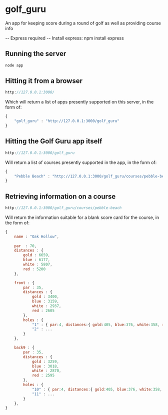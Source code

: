 # golf_guru
An app for keeping score during a round of golf as well as providing course info

-- Express required --
Install express: npm install express

## Running the server
```javascript
node app
```

## Hitting it from a browser
```javascript
http://127.0.0.1:3000/
```
Which will return a list of apps presently supported on this server, in the form of:

```javascript
{
    "golf_guru" : "http://127.0.0.1:3000/golf_guru"
}
```

## Hitting the Golf Guru app itself
```javascript
http://127.0.0.1:3000/golf_guru
```
Will return a list of courses presently supported in the app, in the form of:
```javascript
{
    "Pebble Beach" : "http://127.0.0.1:3000/golf_guru/courses/pebble-beach"
}
```
## Retrieving information on a course
```javascript
http://127.0.0.1:3000/golf_guru/courses/pebble-beach
```
Will return the information suitable for a blank score card for the course, in the form of:
```javascript
{
    name : "Oak Hollow",
    
    par  : 70,
    distances : { 
        gold : 6659,
        blue : 6177,
        white : 5807,
        red : 5200
    },

    front : {
        par : 35,
        distances : {
            gold : 3400,
            blue : 3159,
            white : 2937,
            red : 2605
        },
        holes : {
            "1" : { par:4, distances:{ gold:405, blue:376, white:358, red:315 } },
            "2" : ...
        }
    },

    back9 : {
        par : 35,
        distances : {
            gold : 3259,
            blue : 3018,
            white : 2870,
            red : 2595
        },
        holes : {
            "10" : { par:4, distances:{ gold:405, blue:376, white:358, red:315 } },
            "11" : ...
        }
    },
}
```
